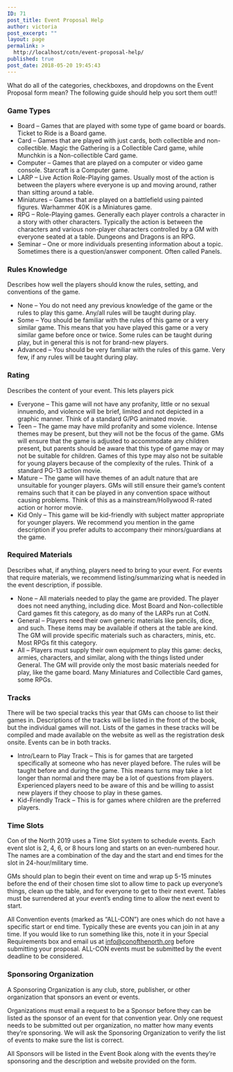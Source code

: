 ```yaml
---
ID: 71
post_title: Event Proposal Help
author: victoria
post_excerpt: ""
layout: page
permalink: >
  http://localhost/cotn/event-proposal-help/
published: true
post_date: 2018-05-20 19:45:43
---
```

What do all of the categories, checkboxes, and dropdowns on the Event Proposal form mean? The following guide should help you sort them out!!
### Game Types

* Board – Games that are played with some type of game board or boards. Ticket to Ride is a Board game.
* Card – Games that are played with just cards, both collectible and non-collectible. Magic the Gathering is a Collectible Card game, while Munchkin is a Non-collectible Card game.
* Computer – Games that are played on a computer or video game console. Starcraft is a Computer game.
* LARP – Live Action Role-Playing games. Usually most of the action is between the players where everyone is up and moving around, rather than sitting around a table.
* Miniatures – Games that are played on a battlefield using painted figures. Warhammer 40K is a Miniatures game.
* RPG – Role-Playing games. Generally each player controls a character in a story with other characters. Typically the action is between the characters and various non-player characters controlled by a GM with everyone seated at a table. Dungeons and Dragons is an RPG.
* Seminar – One or more individuals presenting information about a topic. Sometimes there is a question/answer component. Often called Panels.

### Rules Knowledge
Describes how well the players should know the rules, setting, and conventions of the game.

* None – You do not need any previous knowledge of the game or the rules to play this game. Any/all rules will be taught during play.
* Some – You should be familiar with the rules of this game or a very similar game. This means that you have played this game or a very similar game before once or twice. Some rules can be taught during play, but in general this is not for brand-new players.
* Advanced – You should be very familiar with the rules of this game. Very few, if any rules will be taught during play.

### Rating
Describes the content of your event. This lets players pick

* Everyone – This game will not have any profanity, little or no sexual innuendo, and violence will be brief, limited and not depicted in a graphic manner. Think of a standard G/PG animated movie.
* Teen – The game may have mild profanity and some violence. Intense themes may be present, but they will not be the focus of the game. GMs will ensure that the game is adjusted to accommodate any children present, but parents should be aware that this type of game may or may not be suitable for children. Games of this type may also not be suitable for young players because of the complexity of the rules. Think of  a standard PG-13 action movie.
* Mature – The game will have themes of an adult nature that are unsuitable for younger players. GMs will still ensure their game’s content remains such that it can be played in any convention space without causing problems. Think of this as a mainstream/Hollywood R-rated action or horror movie.
* Kid Only – This game will be kid-friendly with subject matter appropriate for younger players. We recommend you mention in the game description if you prefer adults to accompany their minors/guardians at the game.

### Required Materials
Describes what, if anything, players need to bring to your event. For events that require materials, we recommend listing/summarizing what is needed in the event description, if possible.

* None – All materials needed to play the game are provided. The player does not need anything, including dice. Most Board and Non-collectible Card games fit this category, as do many of the LARPs run at CotN.
* General – Players need their own generic materials like pencils, dice, and such. These items may be available if others at the table are kind. The GM will provide specific materials such as characters, minis, etc. Most RPGs fit this category.
* All – Players must supply their own equipment to play this game: decks, armies, characters, and similar, along with the things listed under General. The GM will provide only the most basic materials needed for play, like the game board. Many Miniatures and Collectible Card games, some RPGs.

### Tracks
There will be two special tracks this year that GMs can choose to list their games in. Descriptions of the tracks will be listed in the front of the book, but the individual games will not. Lists of the games in these tracks will be compiled and made available on the website as well as the registration desk onsite. Events can be in both tracks.

* Intro/Learn to Play Track – This is for games that are targeted specifically at someone who has never played before. The rules will be taught before and during the game. This means turns may take a lot longer than normal and there may be a lot of questions from players. Experienced players need to be aware of this and be willing to assist new players if they choose to play in these games.
* Kid-Friendly Track – This is for games where children are the preferred players.


### Time Slots

Con of the North 2019 uses a Time Slot system to schedule events. Each event slot is 2, 4, 6, or 8 hours long and starts on an even-numbered hour. The names are a combination of the day and the start and end times for the slot in 24-hour/military time.

GMs should plan to begin their event on time and wrap up 5-15 minutes before the end of their chosen time slot to allow time to pack up everyone’s things, clean up the table, and for everyone to get to their next event. Tables must be surrendered at your event’s ending time to allow the next event to start.

All Convention events (marked as “ALL-CON”) are ones which do not have a specific start or end time. Typically these are events you can join in at any time. If you would like to run something like this, note it in your Special Requirements box and email us at info@conofthenorth.org before submitting your proposal. ALL-CON events must be submitted by the event deadline to be considered.

### Sponsoring Organization

A Sponsoring Organization is any club, store, publisher, or other organization that sponsors an event or events.

Organizations must email a request to be a Sponsor before they can be listed as the sponsor of an event for that convention year. Only one request needs to be submitted out per organization, no matter how many events they’re sponsoring. We will ask the Sponsoring Organization to verify the list of events to make sure the list is correct.

All Sponsors will be listed in the Event Book along with the events they’re sponsoring and the description and website provided on the form.